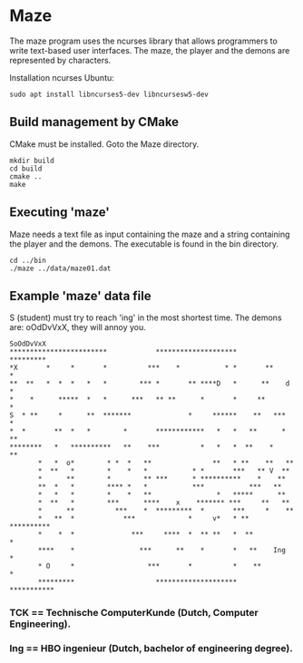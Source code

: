 # Maze

The maze program uses the ncurses library that allows programmers to write 
text-based user interfaces.
The maze, the player and the demons are represented by characters.

Installation ncurses Ubuntu:

    sudo apt install libncurses5-dev libncursesw5-dev

## Build management by CMake

CMake must be installed. Goto the Maze directory.

    mkdir build
    cd build
    cmake ..
    make
  
## Executing 'maze'

Maze needs a text file as input containing the maze and a string containing 
the player and the demons. The executable is found in the bin directory.

    cd ../bin
    ./maze ../data/maze01.dat

## Example 'maze' data file

S (student) must try to reach 'ing' in the most shortest time.
The demons are: oOdDvVxX, they will annoy you.

    SoOdDvVxX
    ************************            ********************        *********
    *X       *     *       *          ***    *           * *       **       *
    **  **   *  *  *   *   *        *** *       ** ****D   *      **    d   *
    *    *      *****  *   *      ***   ** **      *       *     **         *
    S  * **     *      **  *******              *     ******    **   ***    *
    *  *       **  *   *        *       ************   *   *   **      *  **
    ********   *   **********   **    ***          *   *   *  **    *    **
           *   *  o*        * *  *   **               **   * **    **   **
           *  **   *        *    *   *           * *       ***   ** V  **
           *      **        *        ** ***      * **********    *    **
           **  *   *        **** *   *           ***           ***   **
           *   *   *        *    *   **                *   *****      **
           *  **   *        ***      ****    x    ******* ***     **   **
           *      **          ***    *  *********  *       ***     *    **
           *   **  *            ***             *     v*   * **   **********
           *    *  *              ***     ****  *  ** **   *  **           *
           ****    *                ***      **    *       *   **    Ing   *
           * O     *                  ***       *          *    **         *
           *********                    ********************     ***********

### TCK == Technische ComputerKunde (Dutch, Computer Engineering).

### Ing == HBO ingenieur (Dutch, bachelor of engineering degree).

